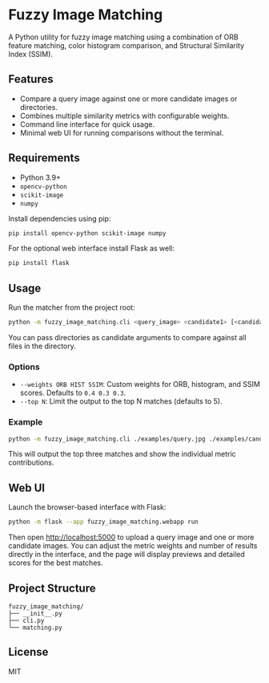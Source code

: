 # Fuzzy Image Matching

A Python utility for fuzzy image matching using a combination of ORB feature matching, color histogram comparison, and Structural Similarity Index (SSIM).

## Features

- Compare a query image against one or more candidate images or directories.
- Combines multiple similarity metrics with configurable weights.
- Command line interface for quick usage.
- Minimal web UI for running comparisons without the terminal.

## Requirements

- Python 3.9+
- `opencv-python`
- `scikit-image`
- `numpy`

Install dependencies using pip:

```bash
pip install opencv-python scikit-image numpy
```

For the optional web interface install Flask as well:

```bash
pip install flask
```

## Usage

Run the matcher from the project root:

```bash
python -m fuzzy_image_matching.cli <query_image> <candidate1> [<candidate2> ...] [options]
```

You can pass directories as candidate arguments to compare against all files in the directory.

### Options

- `--weights ORB HIST SSIM`: Custom weights for ORB, histogram, and SSIM scores. Defaults to `0.4 0.3 0.3`.
- `--top N`: Limit the output to the top N matches (defaults to 5).

### Example

```bash
python -m fuzzy_image_matching.cli ./examples/query.jpg ./examples/candidates --top 3
```

This will output the top three matches and show the individual metric contributions.


## Web UI


Launch the browser-based interface with Flask:

```bash
python -m flask --app fuzzy_image_matching.webapp run
```

Then open <http://localhost:5000> to upload a query image and one or more candidate images. You can adjust the metric weights and number of results directly in the interface, and the page will display previews and detailed scores for the best matches.


## Project Structure

```
fuzzy_image_matching/
├── __init__.py
├── cli.py
└── matching.py
```

## License

MIT

